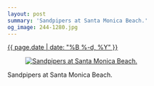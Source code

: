 ```yaml
---
layout: post
summary: 'Sandpipers at Santa Monica Beach.'
og_image: 244-1280.jpg
---
```


<div class="post">
 <time>
  <a href="/244">
   {{ page.date | date: "%B %-d, %Y" }}
  </a>
 </time>
 <a href="/244">
  <figure data-taken="12/4/2013">
   <img alt="Sandpipers at Santa Monica Beach." sizes="(min-width: 700px) 50vw, calc(100vw - 2rem)" src="{{ site.assets_url }}/244-640.jpg" srcset="{{ site.assets_url }}/244-1280.jpg 1280w, {{ site.assets_url }}/244-960.jpg 960w, {{ site.assets_url }}/244-640.jpg 640w, {{ site.assets_url }}/244-320.jpg 320w"/>
  </figure>
 </a>
 <span>
  Sandpipers at Santa Monica Beach.
 </span>
</div>

